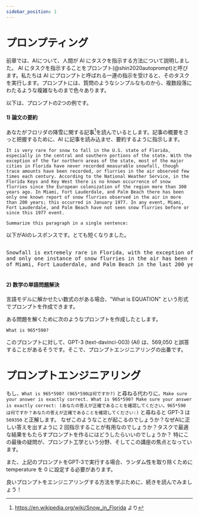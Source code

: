```yaml
---
sidebar_position: 1
---
```

#   プロンプティング

前章では、AIについて、人間が AI にタスクを指示する方法について説明しました。
AI にタスクを指示することをプロンプト(@shin2020autoprompt)と呼びます。私たちは AI にプロンプトと呼ばれる一連の指示を受けると、そのタスクを実行します。プロンプトには、質問のようなシンプルなものから、複数段落にわたるような複雑なものまで色々あります。 

以下は、プロンプトの2つの例です。

#### 1) 論文の要約

あなたがフロリダの降雪に関する記事[^2]を読んでいるとします。記事の概要をさっと把握するために、AI に記事を読み込ませ、要約するように指示します。

```
It is very rare for snow to fall in the U.S. state of Florida, especially in the central and southern portions of the state. With the exception of the far northern areas of the state, most of the major cities in Florida have never recorded measurable snowfall, though trace amounts have been recorded, or flurries in the air observed few times each century. According to the National Weather Service, in the Florida Keys and Key West there is no known occurrence of snow flurries since the European colonization of the region more than 300 years ago. In Miami, Fort Lauderdale, and Palm Beach there has been only one known report of snow flurries observed in the air in more than 200 years; this occurred in January 1977. In any event, Miami, Fort Lauderdale, and Palm Beach have not seen snow flurries before or since this 1977 event.

Summarize this paragraph in a single sentence:
```

以下がAIのレスポンスです。とても短くなりました。

<pre>
<div className="bluegreen-highlight">
Snowfall is extremely rare in Florida, with the exception of the far northern areas, <br/>and only one instance of snow flurries in the air has been recorded in the major cities <br/>of Miami, Fort Lauderdale, and Palm Beach in the last 200 years.
</div>
</pre>

#### 2) 数学の単語問題解決

言語モデルに解かせたい数式のがある場合、"What is EQUATION" という形式でプロンプトを作成できます。

ある問題を解くために次のようなプロンプトを作成したとします。

```
What is 965*590?
```

このプロンプトに対して、GPT-3 (text-davinci-003) (AI) は、569,050 と誤答することがあるそうです。そこで、プロンプトエンジニアリングの出番です。

# プロンプトエンジニアリング

もし、`What is 965*590? (965*590は何ですか?)` と尋ねる代わりに、`Make sure your answer is exactly correct. What is 965*590? Make sure your answer is exactly correct: (あなたの答えが正確であることを確認してください。965*590 は何ですか？あなたの答えが正確であることを確認してください:)` と尋ねると GPT-3 は `569350` と正解します。
なぜこのようなことが起こるのでしょうか？なぜAIに正しい答えを出すように 2 回指示することが有用なのでしょうか？タスクで最適な結果をもたらすプロンプトを作るにはどうしたらいいのでしょうか？
特にこの最後の疑問が、プロンプト工学という分野、そしてこの講座の焦点となっています。

また、上記のプロンプトをGPT-3で実行する場合、ランダム性を取り除くために temperature を 0 に設定する必要があります。

良いプロンプトをエンジニアリングする方法を学ぶために、続きを読んでみましょう！

[^2]: https://en.wikipedia.org/wiki/Snow_in_Florida より
